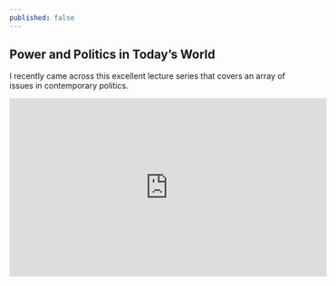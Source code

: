 ```yaml
---
published: false
---
```

## Power and Politics in Today’s World

I recently came across this excellent lecture series that covers an array of issues in contemporary politics. 
<iframe width="560" height="315" src="https://www.youtube.com/embed/BDqvzFY72mg" frameborder="0" allow="accelerometer; autoplay; encrypted-media; gyroscope; picture-in-picture" allowfullscreen></iframe>
